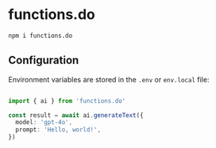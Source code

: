 # functions.do

```bash
npm i functions.do
```

## Configuration

Environment variables are stored in the `.env` or `env.local` file:

```bash

```


```typescript
import { ai } from 'functions.do'

const result = await ai.generateText({
  model: 'gpt-4o',
  prompt: 'Hello, world!',
})
```